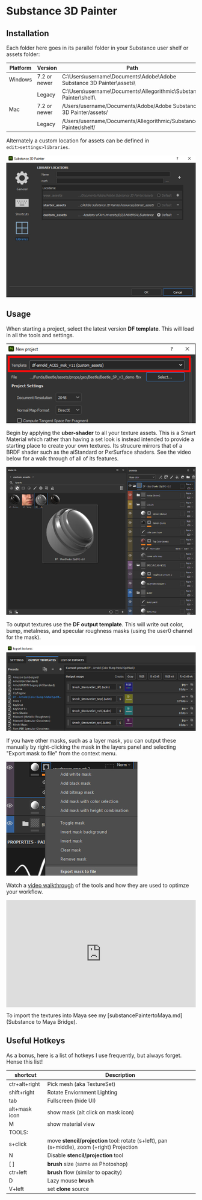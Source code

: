 # Substance 3D Painter

## Installation

Each folder here goes in its parallel folder in your Substance user shelf or assets folder: 


| Platform	| Version	      | Path
|-----------|---------------|---------------------------------------------------------------
| Windows	  | 7.2 or newer	| C:\Users\username\Documents\Adobe\Adobe Substance 3D Painter\assets\
|           |  Legacy	      | C:\Users\username\Documents\Allegorithmic\Substance Painter\shelf\
| Mac	      | 7.2 or newer	| /Users/username/Documents/Adobe/Adobe Substance 3D Painter/assets/
|           | Legacy	      |/Users/username/Documents/Allegorithmic/Substance Painter/shelf/

Alternately a custom location for assets can be defined in `edit>settings>libraries`.

![img](img/Substance_assets.jpg)

## Usage

When starting a project, select the latest version **DF template**. This will load in all the tools and settings. 

![img](img/sp_template.jpg)

Begin by applying the **uber-shader** to all your texture assets. This is a Smart Material which rather than having a set look is instead intended to provide a starting place to create your own textures. Its strucure mirrors that of a BRDF shader such as the aiStandard or PxrSurface shaders. See the video below for a walk through of all of its features.

![img](img/sp_uber.jpg)

To output textures use the **DF output template**. This will write out color, bump, metalness, and specular roughness masks (using the user0 channel for the mask).

![img](img/Substance_texOut.jpg)

If you have other masks, such as a layer mask, you can output these manually by right-clicking the mask in the layers panel and selecting "Export mask to file" from the context menu.

![img](img/Substance_maskMenu.jpg)

Watch a <a href="https://vimeo.com/469364354">video walkthrough</a> of the tools and how they are used to optimze your workflow.<br>

<div style="padding:56.25% 0 0 0;position:relative;"><iframe src="https://player.vimeo.com/video/469364354?h=089d22b5cd&amp;badge=0&amp;autopause=0&amp;player_id=0&amp;app_id=58479" frameborder="0" allow="autoplay; fullscreen; picture-in-picture" allowfullscreen style="position:absolute;top:0;left:0;width:100%;height:100%;" title="Substance Template (3 of 3)"></iframe></div><script src="https://player.vimeo.com/api/player.js"></script>

To import the textures into Maya see my [substancePaintertoMaya.md](Substance to Maya Bridge).

## Useful Hotkeys

As a bonus, here is a list of hotkeys I use frequently, but always forget. Hense this list!

| shortcut | Description 
|----|----
| ctr+alt+right | Pick mesh (aka TextureSet)
| shift+right | Rotate Enviornment Lighting
| tab | Fullscreen (hide UI)
| alt+mask icon | show mask (alt click on mask icon)
| M | show material view
| TOOLS: |
| s+click | move **stencil/projection** tool: rotate (s+left), pan (s+middle), zoom (+right) Projection 
| N | Disable **stencil/projection** tool
| [  ] | **brush** size (same as Photoshop)
| ctr+left | **brush** flow (similar to opacity)
| D | Lazy mouse **brush**
| V+left | set **clone** source



